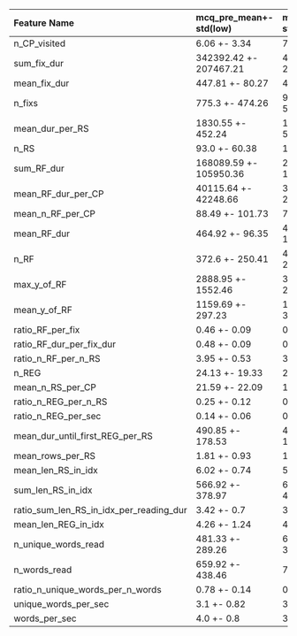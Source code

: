 | Feature Name                            | mcq_pre_mean+-std(low)   | mcq_pre_mean+-std(high)   | essay_pre_mean+-std(low)   | essay_pre_mean+-std(high)   | mcq_post_mean+-std(low)   | mcq_post_mean+-std(high)   | essay_post_mean+-std(low)   | essay_post_mean+-std(high)   | mcq_kg_mean+-std(low)   | mcq_kg_mean+-std(high)   | essay_kg_mean+-std(low)   | essay_kg_mean+-std(high)   |
|:----------------------------------------|:-------------------------|:--------------------------|:---------------------------|:----------------------------|:--------------------------|:---------------------------|:----------------------------|:-----------------------------|:------------------------|:-------------------------|:--------------------------|:---------------------------|
| n_CP_visited                            | 6.06 +- 3.34             | 7.21 +- 4.15              | 6.47 +- 3.61               | 6.59 +- 3.86                | 6.22 +- 3.76              | 6.85 +- 3.67               | 6.09 +- 3.72                | 6.98 +- 3.68                 | 6.59 +- 4.15            | 6.42 +- 2.88             | 6.15 +- 3.95              | 6.82 +- 3.52               |
| sum_fix_dur                             | 342392.42 +- 207467.21   | 430101.22 +- 220899.34    | 354869.16 +- 199877.18     | 404847.61 +- 233257.49      | 359378.78 +- 221350.99    | 397281.17 +- 211430.35     | 331835.63 +- 243253.84      | 425883.68 +- 174009.89       | 390998.15 +- 228877.14  | 356479.94 +- 194805.4    | 344375.68 +- 240804.37    | 403729.9 +- 193695.89      |
| mean_fix_dur                            | 447.81 +- 80.27          | 469.75 +- 85.62           | 452.98 +- 73.64            | 461.05 +- 92.9              | 472.23 +- 85.21           | 440.6 +- 77.75             | 467.71 +- 92.17             | 445.29 +- 70.86              | 471.14 +- 89.8          | 432.91 +- 63.86          | 476.32 +- 98.71           | 441.68 +- 65.08            |
| n_fixs                                  | 775.3 +- 474.26          | 933.53 +- 530.48          | 793.09 +- 465.98           | 893.47 +- 539.65            | 764.7 +- 476.65           | 917.15 +- 519.19           | 708.67 +- 528.65            | 975.35 +- 436.3              | 844.68 +- 528.41        | 830.92 +- 459.95         | 718.33 +- 496.73          | 932.38 +- 489.0            |
| mean_dur_per_RS                         | 1830.55 +- 452.24        | 1947.16 +- 543.01         | 1880.5 +- 519.72           | 1874.78 +- 462.89           | 1901.41 +- 469.52         | 1853.39 +- 517.67          | 1916.54 +- 561.89           | 1837.67 +- 408.58            | 1940.58 +- 564.92       | 1774.36 +- 319.46        | 1969.48 +- 593.55         | 1807.6 +- 387.87           |
| n_RS                                    | 93.0 +- 60.38            | 110.12 +- 68.16           | 97.0 +- 60.44              | 103.37 +- 68.17             | 91.87 +- 60.93            | 108.33 +- 66.38            | 83.11 +- 66.8               | 117.42 +- 56.19              | 99.05 +- 67.36          | 101.42 +- 58.53          | 82.83 +- 61.62            | 113.07 +- 62.98            |
| sum_RF_dur                              | 168089.59 +- 105950.36   | 205257.49 +- 112978.88    | 177956.49 +- 104783.02     | 189228.5 +- 116295.56       | 173650.69 +- 111402.73    | 193049.6 +- 108433.89      | 158064.21 +- 121069.71      | 209235.56 +- 90872.61        | 186911.25 +- 116363.45  | 176989.36 +- 99331.26    | 162084.85 +- 117506.12    | 199330.22 +- 101673.82     |
| mean_RF_dur_per_CP                      | 40115.64 +- 42248.66     | 36411.58 +- 23438.92      | 40749.97 +- 43594.01       | 36127.24 +- 23762.71        | 40161.14 +- 44657.54      | 37005.42 +- 23485.53       | 32243.94 +- 21667.83        | 45227.13 +- 45318.7          | 40904.72 +- 42270.5     | 34831.79 +- 20897.4      | 33002.75 +- 23605.94      | 42914.28 +- 42477.88       |
| mean_n_RF_per_CP                        | 88.49 +- 101.73          | 74.07 +- 43.98            | 88.59 +- 104.98            | 75.71 +- 47.14              | 83.89 +- 107.11           | 81.34 +- 48.51             | 67.01 +- 45.43              | 98.86 +- 107.74              | 84.58 +- 98.97          | 79.44 +- 48.27           | 65.35 +- 40.61            | 95.89 +- 103.31            |
| mean_RF_dur                             | 464.92 +- 96.35          | 486.71 +- 100.86          | 467.56 +- 87.85            | 480.98 +- 109.74            | 492.44 +- 103.56          | 454.37 +- 89.45            | 485.43 +- 110.34            | 461.65 +- 83.4               | 489.82 +- 108.28        | 447.26 +- 72.97          | 497.04 +- 116.6           | 455.91 +- 78.01            |
| n_RF                                    | 372.6 +- 250.41          | 434.02 +- 270.87          | 388.42 +- 247.86           | 408.1 +- 274.44             | 359.57 +- 242.82          | 436.92 +- 272.32           | 330.0 +- 271.67             | 467.63 +- 228.04             | 392.41 +- 270.35        | 405.95 +- 243.4          | 326.85 +- 239.05          | 451.7 +- 263.24            |
| max_y_of_RF                             | 2888.95 +- 1552.46       | 3643.94 +- 2197.7         | 2789.52 +- 968.99          | 3667.16 +- 2474.77          | 3080.93 +- 2101.93        | 3313.91 +- 1604.24         | 3201.23 +- 2333.35          | 3188.98 +- 1238.96           | 3405.48 +- 2217.38      | 2848.29 +- 1006.72       | 3352.38 +- 2460.94        | 3074.73 +- 1250.85         |
| mean_y_of_RF                            | 1159.69 +- 297.23        | 1271.53 +- 314.95         | 1122.61 +- 256.74          | 1300.96 +- 336.46           | 1197.03 +- 323.45         | 1213.4 +- 294.1            | 1155.73 +- 332.09           | 1256.28 +- 274.76            | 1240.19 +- 332.28       | 1147.1 +- 256.73         | 1214.47 +- 340.9          | 1197.84 +- 283.03          |
| ratio_RF_per_fix                        | 0.46 +- 0.09             | 0.45 +- 0.1               | 0.48 +- 0.08               | 0.44 +- 0.1                 | 0.45 +- 0.09              | 0.46 +- 0.1                | 0.45 +- 0.11                | 0.47 +- 0.07                 | 0.45 +- 0.09            | 0.48 +- 0.09             | 0.44 +- 0.11              | 0.47 +- 0.08               |
| ratio_RF_dur_per_fix_dur                | 0.48 +- 0.09             | 0.47 +- 0.1               | 0.49 +- 0.09               | 0.45 +- 0.1                 | 0.47 +- 0.09              | 0.48 +- 0.1                | 0.46 +- 0.11                | 0.48 +- 0.07                 | 0.47 +- 0.1             | 0.49 +- 0.09             | 0.46 +- 0.12              | 0.49 +- 0.07               |
| ratio_n_RF_per_n_RS                     | 3.95 +- 0.53             | 3.98 +- 0.77              | 4.01 +- 0.72               | 3.9 +- 0.51                 | 3.87 +- 0.49              | 4.06 +- 0.75               | 3.95 +- 0.79                | 3.97 +- 0.42                 | 3.95 +- 0.71            | 3.99 +- 0.49             | 3.96 +- 0.82              | 3.97 +- 0.45               |
| n_REG                                   | 24.13 +- 19.33           | 28.67 +- 23.01            | 25.89 +- 19.47             | 26.06 +- 22.69              | 22.72 +- 20.17            | 29.35 +- 21.33             | 21.09 +- 18.97              | 31.04 +- 21.79               | 25.76 +- 22.96          | 26.32 +- 17.29           | 20.48 +- 16.87            | 30.18 +- 22.79             |
| mean_n_RS_per_CP                        | 21.59 +- 22.09           | 18.5 +- 10.35             | 21.5 +- 22.8               | 18.98 +- 10.9               | 20.82 +- 23.24            | 19.83 +- 11.14             | 16.79 +- 10.68              | 24.02 +- 23.24               | 20.75 +- 21.51          | 19.66 +- 11.18           | 16.37 +- 9.68             | 23.37 +- 22.36             |
| ratio_n_REG_per_n_RS                    | 0.25 +- 0.12             | 0.29 +- 0.31              | 0.28 +- 0.28               | 0.24 +- 0.11                | 0.23 +- 0.12              | 0.3 +- 0.28                | 0.27 +- 0.29                | 0.26 +- 0.11                 | 0.26 +- 0.26            | 0.26 +- 0.12             | 0.27 +- 0.31              | 0.26 +- 0.11               |
| ratio_n_REG_per_sec                     | 0.14 +- 0.06             | 0.14 +- 0.09              | 0.14 +- 0.09               | 0.13 +- 0.06                | 0.12 +- 0.06              | 0.16 +- 0.09               | 0.14 +- 0.09                | 0.14 +- 0.06                 | 0.13 +- 0.08            | 0.15 +- 0.06             | 0.13 +- 0.09              | 0.14 +- 0.06               |
| mean_dur_until_first_REG_per_RS         | 490.85 +- 178.53         | 482.08 +- 130.27          | 482.62 +- 146.18           | 492.42 +- 174.96            | 532.06 +- 191.25          | 443.18 +- 105.06           | 506.91 +- 198.75            | 467.08 +- 103.89             | 507.06 +- 179.79        | 453.21 +- 111.12         | 531.38 +- 210.25          | 454.23 +- 96.87            |
| mean_rows_per_RS                        | 1.81 +- 0.93             | 1.63 +- 0.4               | 1.81 +- 0.95               | 1.65 +- 0.45                | 1.71 +- 0.95              | 1.76 +- 0.51               | 1.66 +- 0.51                | 1.82 +- 0.96                 | 1.7 +- 0.87             | 1.8 +- 0.56              | 1.63 +- 0.41              | 1.82 +- 0.95               |
| mean_len_RS_in_idx                      | 6.02 +- 0.74             | 5.97 +- 0.69              | 6.03 +- 0.7                | 5.96 +- 0.74                | 5.95 +- 0.66              | 6.05 +- 0.77               | 5.97 +- 0.85                | 6.03 +- 0.55                 | 5.92 +- 0.76            | 6.13 +- 0.62             | 5.99 +- 0.8               | 6.0 +- 0.65                |
| sum_len_RS_in_idx                       | 566.92 +- 378.97         | 662.88 +- 414.27          | 590.3 +- 379.17            | 623.94 +- 415.01            | 548.2 +- 363.39           | 665.71 +- 419.69           | 505.93 +- 418.8             | 709.62 +- 341.66             | 593.53 +- 409.11        | 626.17 +- 373.56         | 504.43 +- 375.17          | 683.6 +- 394.42            |
| ratio_sum_len_RS_in_idx_per_reading_dur | 3.42 +- 0.7              | 3.28 +- 0.86              | 3.37 +- 0.71               | 3.36 +- 0.84                | 3.27 +- 0.7               | 3.46 +- 0.83               | 3.32 +- 0.86                | 3.41 +- 0.67                 | 3.26 +- 0.84            | 3.54 +- 0.61             | 3.28 +- 0.93              | 3.43 +- 0.62               |
| mean_len_REG_in_idx                     | 4.26 +- 1.24             | 4.05 +- 0.91              | 4.24 +- 1.16               | 4.1 +- 1.06                 | 4.26 +- 1.28              | 4.08 +- 0.92               | 4.09 +- 1.33                | 4.26 +- 0.84                 | 4.15 +- 1.26            | 4.22 +- 0.8              | 4.12 +- 1.33              | 4.21 +- 0.93               |
| n_unique_words_read                     | 481.33 +- 289.26         | 601.63 +- 347.91          | 502.32 +- 287.72           | 562.49 +- 350.89            | 485.24 +- 313.4           | 576.75 +- 319.73           | 442.19 +- 319.07            | 621.46 +- 293.53             | 528.14 +- 345.04        | 533.42 +- 272.77         | 454.67 +- 331.05          | 587.98 +- 298.2            |
| n_words_read                            | 659.92 +- 438.46         | 773.0 +- 481.95           | 687.3 +- 438.71            | 727.31 +- 482.64            | 640.07 +- 423.76          | 774.04 +- 485.25           | 589.04 +- 484.75            | 827.04 +- 397.23             | 692.58 +- 475.93        | 727.6 +- 431.09          | 587.26 +- 436.03          | 796.67 +- 456.67           |
| ratio_n_unique_words_per_n_words        | 0.78 +- 0.14             | 0.81 +- 0.11              | 0.78 +- 0.14               | 0.81 +- 0.12                | 0.8 +- 0.14               | 0.78 +- 0.12               | 0.8 +- 0.12                 | 0.78 +- 0.14                 | 0.8 +- 0.13             | 0.77 +- 0.13             | 0.8 +- 0.11               | 0.78 +- 0.15               |
| unique_words_per_sec                    | 3.1 +- 0.82              | 3.08 +- 0.84              | 3.05 +- 0.85               | 3.14 +- 0.8                 | 3.05 +- 0.81              | 3.14 +- 0.84               | 3.1 +- 0.85                 | 3.08 +- 0.8                  | 3.06 +- 0.89            | 3.15 +- 0.7              | 3.07 +- 0.9               | 3.11 +- 0.77               |
| words_per_sec                           | 4.0 +- 0.8               | 3.84 +- 1.06              | 3.93 +- 0.81               | 3.94 +- 1.03                | 3.82 +- 0.81              | 4.05 +- 1.01               | 3.89 +- 1.04                | 3.98 +- 0.78                 | 3.82 +- 1.02            | 4.12 +- 0.69             | 3.84 +- 1.13              | 4.0 +- 0.71                |